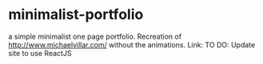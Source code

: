 # minimalist-portfolio
a simple minimalist one page portfolio. Recreation of  http://www.michaelvillar.com/ without the animations. Link:
TO DO: Update site to use ReactJS
